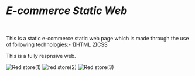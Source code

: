 # ***E-commerce Static Web***
<br>

This is a static e-commerce static web page which is made through the use of following technologies:-
  1)HTML
  2)CSS

This is a fully respnsive web.

![Red store(1)](https://github.com/Vivekannad/E-commerce-static-web/assets/156533468/35a58d5b-7185-499f-974c-784598c5ac2c)
![red store(2)](https://github.com/Vivekannad/E-commerce-static-web/assets/156533468/2290bf92-d467-445e-9b45-f3717f991111)
![Red store(3)](https://github.com/Vivekannad/E-commerce-static-web/assets/156533468/6fc10786-3780-4a27-8686-47825e1be781)
